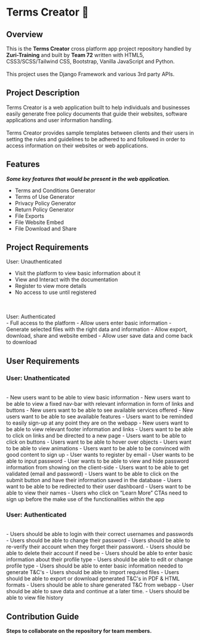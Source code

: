 # Terms Creator :muscle:

## Overview
This is the **Terms Creator** cross platform app project repository handled by **Zuri-Training** and built by **Team 72** written with HTML5, CSS3/SCSS/Tailwind CSS, Bootstrap, Vanilla JavaScript and Python.
<br />
<br />
This project uses the Django Framework and various 3rd party APIs.

## Project Description
Terms Creator is a web application built to help individuals and businesses easily generate free policy documents that guide their websites, software applications and user information handling. 
<br />
<br />
Terms Creator provides sample templates between clients and their users in setting the rules and guidelines to be adhered to and followed in order to access information on their websites or web applications.

## Features
***Some key features that would be present in the web application.***
- Terms and Conditions Generator
- Terms of Use Generator
- Privacy Policy Generator
- Return Policy Generator
- File Exports
- File Website Embed
- File Download and Share

## Project Requirements
User: Unauthenticated
<br />
- Visit the platform to view basic information about it
- View and Interact with the documentation
- Register to view more details
- No access to use until registered
<br />
<br />
User: Authenticated
<br />
- Full access to the platform
- Allow users enter basic information
- Generate selected files with the right data and information
- Allow export, download, share and website embed
- Allow user save data and come back to download

## User Requirements
### User: Unathenticated
<br/>
- New users want to be able to view basic information
- New users want to be able to view a fixed nav-bar with relevant information in form of links and buttons
- New users want to be able to see available services offered 
- New users want to be able to see available features
- Users want to be reminded to easily sign-up at any point they are on the webapp
- New users want to be able to view relevant footer information and links
- Users want to be able to click on links and be directed to a new page
- Users want to be able to click on buttons
- Users want to be able to hover over objects
- Users want to be able to view animations
- Users want to be able to be convinced with good content to sign up
- User wants to register by email
- User wants to be able to input password
- User wants to be able to view and hide password information from showing on the client-side
- Users want to be able to get validated (email and password)
- Users want to be able to click on the submit button and have their information saved in the database
- Users want to be able to be redirected to their user dashboard
- Users want to be able to view their names
- Users who click on “Learn More” CTAs need to sign up before the make use of the functionalities within the app

### User: Authenticated
<br/>
- Users should be able to login with their correct usernames and passwords
- Users should be able to change their password
- Users should be able to re-verify their account when they forget their password.
- Users should be able to delete their account if need be
- Users should be able to enter basic information about their profile type
- Users should be able to edit or change profile type
- Users should be able to enter basic information needed to generate T&C's
- Users should be able to import required files
- Users should be able to export or download generated T&C's in PDF & HTML formats
- Users should be able to share generated T&C from webapp
- User should be able to save data and continue at a later time.
- Users should be able to view file history

## Contribution Guide
**Steps to collaborate on the repository for team members.**













